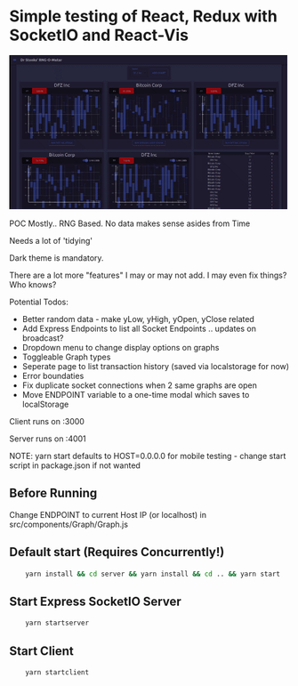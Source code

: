 # Simple testing of React, Redux with SocketIO and React-Vis

![StonkShot](chrome-capture.gif?raw=true "Stonks Screenshot")

POC Mostly.. RNG Based. No data makes sense asides from Time

Needs a lot of 'tidying'

Dark theme is mandatory.

There are a lot more "features" I may or may not add. I may even fix things? Who knows?

Potential Todos:

- Better random data - make yLow, yHigh, yOpen, yClose related
- Add Express Endpoints to list all Socket Endpoints .. updates on broadcast?
- Dropdown menu to change display options on graphs
- Toggleable Graph types
- Seperate page to list transaction history (saved via localstorage for now)
- Error boundaties
- Fix duplicate socket connections when 2 same graphs are open
- Move ENDPOINT variable to a one-time modal which saves to localStorage

Client runs on :3000

Server runs on :4001

NOTE: yarn start defaults to HOST=0.0.0.0 for mobile testing - change start script in package.json if not wanted

## Before Running

Change ENDPOINT to current Host IP (or localhost) in src/components/Graph/Graph.js

## Default start (Requires Concurrently!)

```bash
    yarn install && cd server && yarn install && cd .. && yarn start

```

## Start Express SocketIO Server

```bash
    yarn startserver
```

## Start Client

```bash
    yarn startclient
```
